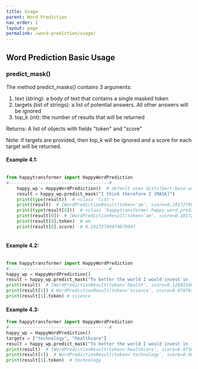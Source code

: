 ```yaml
---
title: Usage
parent: Word Prediction
nav_order: 1
layout: page
permalink: /word-prediction/usage/
---
```


## Word Prediction Basic Usage 
### predict_mask()
The method predict_masks() contains 3 arguments: 
1. text (string): a body of text that contains a single masked token 
2. targets (list of strings): a list of potential answers. All other answers will be ignored 
3. top_k (int): the number of results that will be returned 

Returns: 
A list of objects with fields "token" and "score"

Note: if targets are provided, then top_k will be ignored and a score for each target will be returned. 

#### Example 4.1:
```python

from happytransformer import HappyWordPrediction
#--------------------------------------#
    happy_wp = HappyWordPrediction()  # default uses distilbert-base-uncased
    result = happy_wp.predict_mask("I think therefore I [MASK]")
    print(type(result))  # <class 'list'>
    print(result)  # [WordPredictionResult(token='am', score=0.10172799974679947)]
    print(type(result[0]))  # <class 'happytransformer.happy_word_prediction.WordPredictionResult'>
    print(result[0])  # [WordPredictionResult(token='am', score=0.10172799974679947)]
    print(result[0].token)  # am
    print(result[0].score)  # 0.10172799974679947
    

```

#### Example 4.2:
```python

from happytransformer import HappyWordPrediction
#--------------------------------------#
happy_wp = HappyWordPrediction()
result = happy_wp.predict_mask("To better the world I would invest in [MASK] and education.", top_k=2)
print(result)  # [WordPredictionResult(token='health', score=0.1280556619167328), WordPredictionResult(token='science', score=0.07976455241441727)]
print(result[1]) # WordPredictionResult(token='science', score=0.07976455241441727)
print(result[1].token) # science

```

#### Example 4.3:
```python
from happytransformer import HappyWordPrediction
#--------------------------------------#
happy_wp = HappyWordPrediction()
targets = ["technology", "healthcare"]
result = happy_wp.predict_mask("To better the world I would invest in [MASK] and education.", targets=targets, top_k=2)
print(result)  # [WordPredictionResult(token='healthcare', score=0.07380751520395279), WordPredictionResult(token='technology', score=0.009395276196300983)]
print(result[1])  # WordPredictionResult(token='technology', score=0.009395276196300983)
print(result[1].token)  # technology


```